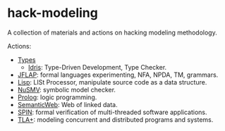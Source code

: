 # hack-modeling
A collection of materials and actions on hacking modeling methodology.

Actions:
- [Types](./Types/README.md)
  - [Idris](./Idris/README.md): Type-Driven Development, Type Checker.
- [JFLAP](./JFLAP/README.md): formal languages experimenting, NFA, NPDA, TM, grammars.
- [Lisp](./Lisp/README.md): LISt Processor, manipulate source code as a data structure.
- [NuSMV](./NuSMV/README.md): symbolic model checker.
- [Prolog](./Prolog/README.md): logic programming.
- [SemanticWeb](./SemanticWeb/README.md): Web of linked data.
- [SPIN](./SPIN/README.md): formal verification of multi-threaded software applications.
- [TLA+](./TLAplus/README.md): modeling concurrent and distributed programs and systems.

